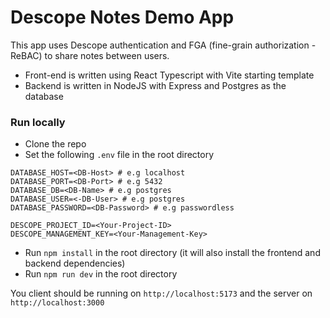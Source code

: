 # Descope Notes Demo App

This app uses Descope authentication and FGA (fine-grain authorization - ReBAC) to share notes between users.

- Front-end is written using React Typescript with Vite starting template
- Backend is written in NodeJS with Express and Postgres as the database

### Run locally

- Clone the repo
- Set the following `.env` file in the root directory

```
DATABASE_HOST=<DB-Host> # e.g localhost
DATABASE_PORT=<DB-Port> # e.g 5432
DATABASE_DB=<DB-Name> # e.g postgres
DATABASE_USER=<-DB-User> # e.g postgres
DATABASE_PASSWORD=<DB-Password> # e.g passwordless

DESCOPE_PROJECT_ID=<Your-Project-ID>
DESCOPE_MANAGEMENT_KEY=<Your-Management-Key>
```

- Run `npm install` in the root directory (it will also install the frontend and backend dependencies)
- Run `npm run dev` in the root directory

You client should be running on `http://localhost:5173` and the server on `http://localhost:3000`

